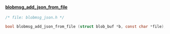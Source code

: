 







#### [blobmsg_add_json_from_file](../blobmsg_json.md#blobmsg_add_json_from_file)

```c
/* file: blobmsg_json.h */

bool blobmsg_add_json_from_file (struct blob_buf *b, const char *file);
```

